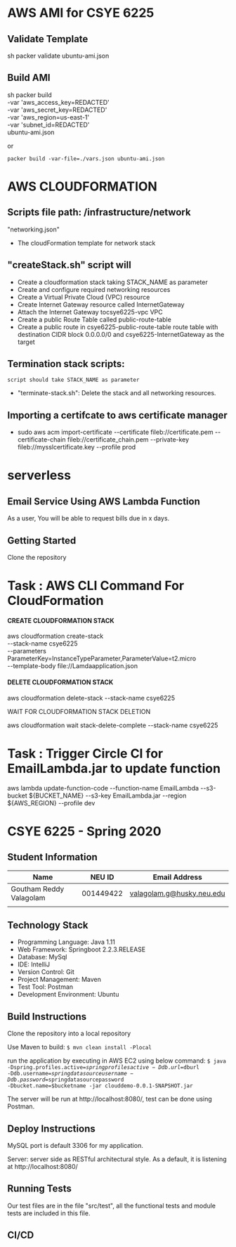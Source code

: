 # AWS AMI for CSYE 6225

## Validate Template

sh
packer validate ubuntu-ami.json


## Build AMI

sh
packer build \
    -var 'aws_access_key=REDACTED' \
    -var 'aws_secret_key=REDACTED' \
    -var 'aws_region=us-east-1' \
    -var 'subnet_id=REDACTED' \
    ubuntu-ami.json


or 

```
packer build -var-file=./vars.json ubuntu-ami.json
```

# AWS CLOUDFORMATION


## Scripts file path: /infrastructure/network
 
 <p>"networking.json"</p>
 <ul>
 	<li>The cloudFormation template for network stack</li>
 </ul>

## "createStack.sh" script will
<ul>
  <li>Create a cloudformation stack taking STACK_NAME as parameter</li>
	<li>Create and configure required networking resources</li>
	<li>Create a Virtual Private Cloud (VPC) resource </li>
	<li>Create Internet Gateway resource called InternetGateway</li>
	<li>Attach the Internet Gateway tocsye6225-vpc VPC</li>
	<li>Create a public Route Table called public-route-table</li>
	<li>Create a public route in csye6225-public-route-table route table with destination CIDR block 0.0.0.0/0 and csye6225-InternetGateway as the target</li>
</ul>


## Termination stack scripts: 
	script should take STACK_NAME as parameter
<ul>
	<li> "terminate-stack.sh": Delete the stack and all networking resources.</li>
</ul>

## Importing a certifcate to aws certificate manager 
<ul>
<li>sudo aws acm import-certificate --certificate fileb://certificate.pem --certificate-chain fileb://certificate_chain.pem --private-key fileb://mysslcertificate.key --profile prod</li>
</ul>

# serverless

## Email Service Using AWS Lambda Function
As a user, You will be able to request bills due in x days.

## Getting Started
Clone the repository

# Task : AWS CLI Command For CloudFormation

#### CREATE CLOUDFORMATION STACK

aws cloudformation create-stack \
  --stack-name csye6225 \
  --parameters ParameterKey=InstanceTypeParameter,ParameterValue=t2.micro \
  --template-body file://Lamdaapplication.json

#### DELETE CLOUDFORMATION STACK

aws cloudformation delete-stack --stack-name csye6225

WAIT FOR CLOUDFORMATION STACK DELETION

aws cloudformation wait stack-delete-complete --stack-name csye6225


# Task : Trigger Circle CI for EmailLambda.jar to update function

 aws lambda update-function-code --function-name  EmailLambda  --s3-bucket ${BUCKET_NAME} --s3-key EmailLambda.jar --region ${AWS_REGION} --profile dev
 
 # CSYE 6225 - Spring 2020
 
 ## Student Information
 
 | Name | NEU ID | Email Address |
 | --- | --- | --- |
 | Goutham Reddy Valagolam | 001449422| valagolam.g@husky.neu.edu |
 | | | |
 
 ## Technology Stack
 - Programming Language: Java 1.11
 - Web Framework: Springboot 2.2.3.RELEASE
 - Database: MySql
 - IDE: IntelliJ
 - Version Control: Git
 - Project Management: Maven
 - Test Tool: Postman
 - Development Environment: Ubuntu
 
 ## Build Instructions
 Clone the repository into a local repository
 
 Use Maven to build:
 <code>$ mvn clean install -Plocal</code>
 
 run the application by executing in AWS EC2 using below command:
 <code>$ java -Dspring.profiles.active=$springprofilesactive -Ddb.url=$dburl -Ddb.username=$springdatasourceusername -Ddb.password=$springdatasourcepassword -Dbucket.name=$bucketname -jar  clouddemo-0.0.1-SNAPSHOT.jar</code>
 
 The server will be run at http://localhost:8080/, test can be done using Postman.
 
 ## Deploy Instructions
 MySQL port is default 3306 for my application.
 
 Server: server side as RESTful architectural style. As a default, it is listening at http://localhost:8080/
 
 
 ## Running Tests
 Our test files are in the file "src/test", all the functional tests and module tests are included in this file.
 
 ## CI/CD
 
 
